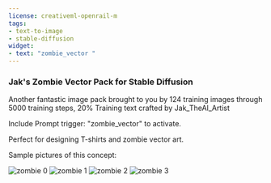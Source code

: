 ```yaml
---
license: creativeml-openrail-m
tags:
- text-to-image
- stable-diffusion
widget:
- text: "zombie_vector "
---
```

### Jak's Zombie Vector Pack for Stable Diffusion 

Another fantastic image pack brought to you by 124 training images through 5000 training steps, 20% Training text crafted by Jak_TheAI_Artist

Include Prompt trigger: "zombie_vector" to activate.

Perfect for designing T-shirts and zombie vector art.


Sample pictures of this concept:


![zombie 0](https://huggingface.co/plasmo/zombie-vector/resolve/main/concept_images/trump.jpg)
    ![zombie 1](https://huggingface.co/plasmo/zombie-vector/resolve/main/concept_images/biden.jpg)
    ![zombie 2](https://huggingface.co/plasmo/zombie-vector/resolve/main/concept_images/sm.jpg)
    ![zombie 3](https://huggingface.co/plasmo/zombie-vector/resolve/main/concept_images/ww.jpg)
    
